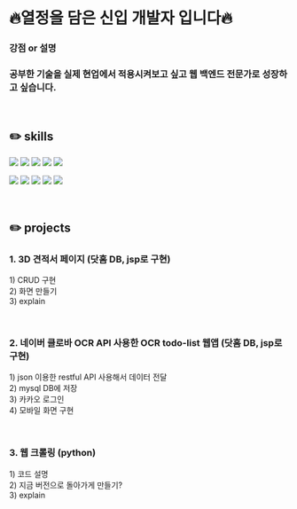 <h1>🔥열정을 담은 신입 개발자 입니다🔥</h1>

<h3>강점 or 설명</h3>
<h3>공부한 기술을 실제 현업에서 적용시켜보고 싶고 웹 백엔드 전문가로 성장하고 싶습니다.</h3>

<br>

<h2>✏️ skills</h2>
<div height="30px"></div>
<code><img src="https://img.shields.io/badge/JAVA-007396?style=flat&logo=JAVA&logoColor=white"/></code>
<code><img src="https://img.shields.io/badge/Python-3776AB?style=flat&logo=Python&logoColor=white"/></code>
<code><img src="https://img.shields.io/badge/HTML5-E34F26?style=flat&logo=HTML5&logoColor=white"/></code>
<code><img src="https://img.shields.io/badge/CSS3-1572B6?style=flat&logo=CSS3&logoColor=white"/></code>
<code><img src="https://img.shields.io/badge/JavaScript-F7DF1E?style=flat&logo=JavaScript&logoColor=white"/></code>

<code><img src="https://img.shields.io/badge/JSON-000000?style=flat&logo=JSON&logoColor=white"/></code>
<code><img src="https://img.shields.io/badge/RestfulAPI-ff8b00?style=flat&logo=RestfulAPI&logoColor=white"/></code>
<code><img src="https://img.shields.io/badge/MariaDB-003545?style=flat&logo=MariaDB&logoColor=white"/></code>
<code><img src="https://img.shields.io/badge/MySQL-4479A1?style=flat&logo=MySQL&logoColor=white"/></code>
<code><img src="https://img.shields.io/badge/Oracle-F80000?style=flat&logo=Oracle&logoColor=white"/></code>

<br>

<h2>✏️ projects</h2>
<h3>1. 3D 견적서 페이지 (닷홈 DB, jsp로 구현)</h3>
<p>
  1) CRUD 구현 <br>
  2) 화면 만들기 <br>
  3) explain <br>
</p>
<br>

<h3>2. 네이버 클로바 OCR API 사용한 OCR todo-list 웹앱 (닷홈 DB, jsp로 구현)</h3>
<p>
  1) json 이용한 restful API 사용해서 데이터 전달 <br>
  2) mysql DB에 저장 <br>
  3) 카카오 로그인 <br>
  4) 모바일 화면 구현<br>
</p>
<br>

<h3>3. 웹 크롤링 (python)</h3>
<p>
  1) 코드 설명 <br>
  2) 지금 버전으로 돌아가게 만들기? <br>
  3) explain <br>
</p>
<br>
